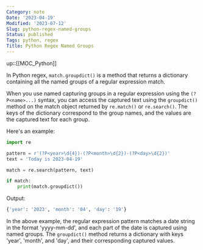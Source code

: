 ```yaml
---
Category: note
Date: '2023-04-19'
Modified: '2023-07-12'
Slug: python-regex-named-groups
Status: published
Tags: python, regex
Title: Python Regex Named Groups
---
```

up::[[MOC_Python]]

In Python regex, `match.groupdict()` is a method that returns a dictionary containing all the named groups of a regular expression match.

When you use named capturing groups in a regular expression using the `(?P<name>...)` syntax, you can access the captured text using the `groupdict()` method on the match object returned by `re.match()` or `re.search()`. The keys of the dictionary correspond to the group names, and the values are the captured text for each group.

Here's an example:

```python
import re

pattern = r'(?P<year>\d{4})-(?P<month>\d{2})-(?P<day>\d{2})'
text = 'Today is 2023-04-19'

match = re.search(pattern, text)

if match:
    print(match.groupdict())

```

Output:

```python
{'year': '2023', 'month': '04', 'day': '19'}
```

In the above example, the regular expression pattern matches a date string in the format 'yyyy-mm-dd', and each part of the date is captured using named groups. The `groupdict()` method returns a dictionary with keys 'year', 'month', and 'day', and their corresponding captured values.
